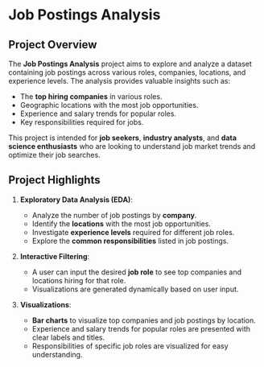 # Job Postings Analysis

## **Project Overview**

The **Job Postings Analysis** project aims to explore and analyze a dataset containing job postings across various roles, companies, locations, and experience levels. The analysis provides valuable insights such as:
- The **top hiring companies** in various roles.
- Geographic locations with the most job opportunities.
- Experience and salary trends for popular roles.
- Key responsibilities required for jobs.

This project is intended for **job seekers**, **industry analysts**, and **data science enthusiasts** who are looking to understand job market trends and optimize their job searches.

## **Project Highlights**

1. **Exploratory Data Analysis (EDA)**:
   - Analyze the number of job postings by **company**.
   - Identify the **locations** with the most job opportunities.
   - Investigate **experience levels** required for different job roles.
   - Explore the **common responsibilities** listed in job postings.

2. **Interactive Filtering**:
   - A user can input the desired **job role** to see top companies and locations hiring for that role.
   - Visualizations are generated dynamically based on user input.

3. **Visualizations**:
   - **Bar charts** to visualize top companies and job postings by location.
   - Experience and salary trends for popular roles are presented with clear labels and titles.
   - Responsibilities of specific job roles are visualized for easy understanding.
